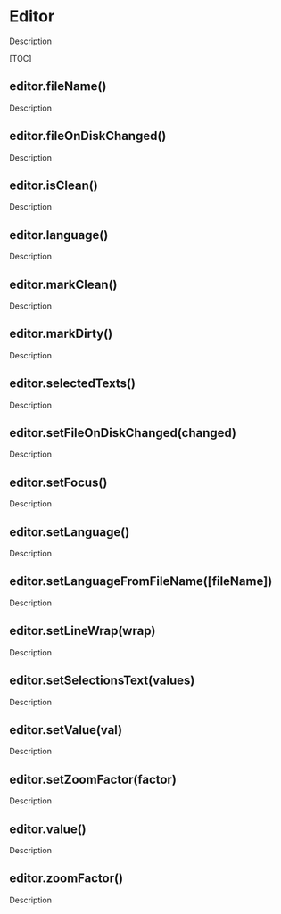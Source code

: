 # Editor

Description

[TOC]

## editor.fileName()

Description

## editor.fileOnDiskChanged()

Description

## editor.isClean()

Description

## editor.language()

Description

## editor.markClean()

Description

## editor.markDirty()

Description

## editor.selectedTexts()

Description

## editor.setFileOnDiskChanged(changed)

Description

## editor.setFocus()

Description

## editor.setLanguage()

Description

## editor.setLanguageFromFileName([fileName])

Description

## editor.setLineWrap(wrap)

Description

## editor.setSelectionsText(values)

Description

## editor.setValue(val)

Description

## editor.setZoomFactor(factor)

Description

## editor.value()

Description

## editor.zoomFactor()

Description